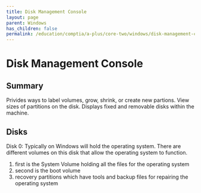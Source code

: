 ```yaml
---
title: Disk Management Console
layout: page
parent: Windows
has_children: false
permalink: /education/comptia/a-plus/core-two/windows/disk-management-console/
---
```


# Disk Management Console

## Summary

Privides ways to label volumes, grow, shrink, or create new partions. View sizes of partitions on the disk. Displays fixed and removable disks within the machine.

## Disks

Disk 0: Typically on Windows will hold the operating system. There are different volumes on this disk that allow the operating system to function. 
  1. first is the System Volume holding all the files for the operating system
  2. second is the boot volume
  3. recovery partitions which have tools and backup files for repairing the operating system
